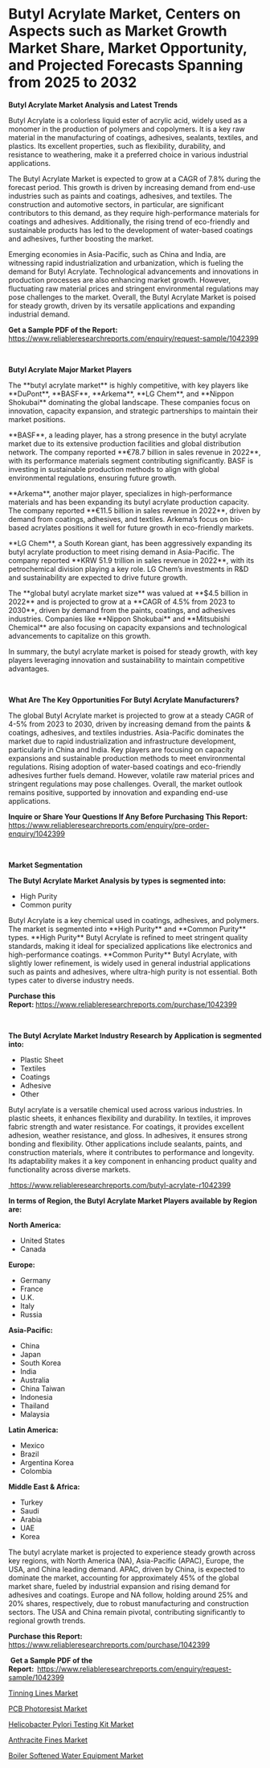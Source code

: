 <p><h1>Butyl Acrylate Market, Centers on Aspects such as Market Growth Market Share, Market Opportunity, and Projected Forecasts Spanning from 2025 to 2032</h1></p><p><strong>Butyl Acrylate Market Analysis and Latest Trends</strong></p>
<p><p>Butyl Acrylate is a colorless liquid ester of acrylic acid, widely used as a monomer in the production of polymers and copolymers. It is a key raw material in the manufacturing of coatings, adhesives, sealants, textiles, and plastics. Its excellent properties, such as flexibility, durability, and resistance to weathering, make it a preferred choice in various industrial applications.</p><p>The Butyl Acrylate Market is expected to grow at a CAGR of 7.8% during the forecast period. This growth is driven by increasing demand from end-use industries such as paints and coatings, adhesives, and textiles. The construction and automotive sectors, in particular, are significant contributors to this demand, as they require high-performance materials for coatings and adhesives. Additionally, the rising trend of eco-friendly and sustainable products has led to the development of water-based coatings and adhesives, further boosting the market.</p><p>Emerging economies in Asia-Pacific, such as China and India, are witnessing rapid industrialization and urbanization, which is fueling the demand for Butyl Acrylate. Technological advancements and innovations in production processes are also enhancing market growth. However, fluctuating raw material prices and stringent environmental regulations may pose challenges to the market. Overall, the Butyl Acrylate Market is poised for steady growth, driven by its versatile applications and expanding industrial demand.</p></p>
<p><strong>Get a Sample PDF of the Report:&nbsp;</strong> <a href="https://www.reliableresearchreports.com/enquiry/request-sample/1042399?utm_campaign=12&utm_medium=2&utm_source=Github&utm_content=ia&utm_term=26012025&utm_id=butyl-acrylate">https://www.reliableresearchreports.com/enquiry/request-sample/1042399</a></p>
<p>&nbsp;</p>
<p><strong>Butyl Acrylate Major Market Players</strong></p>
<p><p>The **butyl acrylate market** is highly competitive, with key players like **DuPont**, **BASF**, **Arkema**, **LG Chem**, and **Nippon Shokubai** dominating the global landscape. These companies focus on innovation, capacity expansion, and strategic partnerships to maintain their market positions.</p><p>**BASF**, a leading player, has a strong presence in the butyl acrylate market due to its extensive production facilities and global distribution network. The company reported **€78.7 billion in sales revenue in 2022**, with its performance materials segment contributing significantly. BASF is investing in sustainable production methods to align with global environmental regulations, ensuring future growth.</p><p>**Arkema**, another major player, specializes in high-performance materials and has been expanding its butyl acrylate production capacity. The company reported **€11.5 billion in sales revenue in 2022**, driven by demand from coatings, adhesives, and textiles. Arkema’s focus on bio-based acrylates positions it well for future growth in eco-friendly markets.</p><p>**LG Chem**, a South Korean giant, has been aggressively expanding its butyl acrylate production to meet rising demand in Asia-Pacific. The company reported **KRW 51.9 trillion in sales revenue in 2022**, with its petrochemical division playing a key role. LG Chem’s investments in R&D and sustainability are expected to drive future growth.</p><p>The **global butyl acrylate market size** was valued at **$4.5 billion in 2022** and is projected to grow at a **CAGR of 4.5% from 2023 to 2030**, driven by demand from the paints, coatings, and adhesives industries. Companies like **Nippon Shokubai** and **Mitsubishi Chemical** are also focusing on capacity expansions and technological advancements to capitalize on this growth.</p><p>In summary, the butyl acrylate market is poised for steady growth, with key players leveraging innovation and sustainability to maintain competitive advantages.</p></p>
<p>&nbsp;</p>
<p><strong>What Are The Key Opportunities For Butyl Acrylate Manufacturers?</strong></p>
<p><p>The global Butyl Acrylate market is projected to grow at a steady CAGR of 4-5% from 2023 to 2030, driven by increasing demand from the paints & coatings, adhesives, and textiles industries. Asia-Pacific dominates the market due to rapid industrialization and infrastructure development, particularly in China and India. Key players are focusing on capacity expansions and sustainable production methods to meet environmental regulations. Rising adoption of water-based coatings and eco-friendly adhesives further fuels demand. However, volatile raw material prices and stringent regulations may pose challenges. Overall, the market outlook remains positive, supported by innovation and expanding end-use applications.</p></p>
<p><strong>Inquire or Share Your Questions If Any Before Purchasing This Report:</strong> <a href="https://www.reliableresearchreports.com/enquiry/pre-order-enquiry/1042399?utm_campaign=12&utm_medium=2&utm_source=Github&utm_content=ia&utm_term=26012025&utm_id=butyl-acrylate">https://www.reliableresearchreports.com/enquiry/pre-order-enquiry/1042399</a></p>
<p>&nbsp;</p>
<p><strong>Market Segmentation</strong></p>
<p><strong>The Butyl Acrylate Market Analysis by types is segmented into:</strong></p>
<p><ul><li>High Purity</li><li>Common purity</li></ul></p>
<p><p>Butyl Acrylate is a key chemical used in coatings, adhesives, and polymers. The market is segmented into **High Purity** and **Common Purity** types. **High Purity** Butyl Acrylate is refined to meet stringent quality standards, making it ideal for specialized applications like electronics and high-performance coatings. **Common Purity** Butyl Acrylate, with slightly lower refinement, is widely used in general industrial applications such as paints and adhesives, where ultra-high purity is not essential. Both types cater to diverse industry needs.</p></p>
<p><strong>Purchase this Report:&nbsp;</strong><a href="https://www.reliableresearchreports.com/purchase/1042399?utm_campaign=12&utm_medium=2&utm_source=Github&utm_content=ia&utm_term=26012025&utm_id=butyl-acrylate">https://www.reliableresearchreports.com/purchase/1042399</a></p>
<p>&nbsp;</p>
<p><strong>The Butyl Acrylate Market Industry Research by Application is segmented into:</strong></p>
<p><ul><li>Plastic Sheet</li><li>Textiles</li><li>Coatings</li><li>Adhesive</li><li>Other</li></ul></p>
<p><p>Butyl acrylate is a versatile chemical used across various industries. In plastic sheets, it enhances flexibility and durability. In textiles, it improves fabric strength and water resistance. For coatings, it provides excellent adhesion, weather resistance, and gloss. In adhesives, it ensures strong bonding and flexibility. Other applications include sealants, paints, and construction materials, where it contributes to performance and longevity. Its adaptability makes it a key component in enhancing product quality and functionality across diverse markets.</p></p>
<p><a href="https://www.reliableresearchreports.com/butyl-acrylate-r1042399?utm_campaign=12&utm_medium=2&utm_source=Github&utm_content=ia&utm_term=26012025&utm_id=butyl-acrylate">&nbsp;https://www.reliableresearchreports.com/butyl-acrylate-r1042399</a></p>
<p><strong>In terms of Region, the Butyl Acrylate Market Players available by Region are:</strong></p>
<p>
    <p> <strong> North America: </strong>
        <ul>
            <li>United States</li>
            <li>Canada</li>
        </ul>
        </p> 
    <p> <strong> Europe: </strong>
        <ul>
            <li>Germany</li>
            <li>France</li>
            <li>U.K.</li>
            <li>Italy</li>
            <li>Russia</li>
        </ul>
        </p> 
    <p> <strong> Asia-Pacific: </strong>
        <ul>
            <li>China</li>
            <li>Japan</li>
            <li>South Korea</li>
            <li>India</li>
            <li>Australia</li>
            <li>China Taiwan</li>
            <li>Indonesia</li>
            <li>Thailand</li>
            <li>Malaysia</li>
        </ul>
        </p> 
    <p> <strong> Latin America: </strong>
        <ul>
            <li>Mexico</li>
            <li>Brazil</li>
            <li>Argentina Korea</li>
            <li>Colombia</li>
        </ul>
        </p> 
    <p> <strong> Middle East & Africa: </strong>
        <ul>
            <li>Turkey</li>
            <li>Saudi</li>
            <li>Arabia</li>
            <li>UAE</li>
            <li>Korea</li>
        </ul>
    </p>
    </p>
<p><p>The butyl acrylate market is projected to experience steady growth across key regions, with North America (NA), Asia-Pacific (APAC), Europe, the USA, and China leading demand. APAC, driven by China, is expected to dominate the market, accounting for approximately 45% of the global market share, fueled by industrial expansion and rising demand for adhesives and coatings. Europe and NA follow, holding around 25% and 20% shares, respectively, due to robust manufacturing and construction sectors. The USA and China remain pivotal, contributing significantly to regional growth trends.</p></p>
<p><strong>Purchase this Report: </strong><a href="https://www.reliableresearchreports.com/purchase/1042399?utm_campaign=12&utm_medium=2&utm_source=Github&utm_content=ia&utm_term=26012025&utm_id=butyl-acrylate">https://www.reliableresearchreports.com/purchase/1042399</a></p>
<p>&nbsp;<strong>Get a Sample PDF of the Report:&nbsp;&nbsp;</strong><a href="https://www.reliableresearchreports.com/enquiry/request-sample/1042399?utm_campaign=12&utm_medium=2&utm_source=Github&utm_content=ia&utm_term=26012025&utm_id=butyl-acrylate">https://www.reliableresearchreports.com/enquiry/request-sample/1042399</a></p>
<p><strong></strong></p>
<p><p><a href="https://www.linkedin.com/pulse/booming-tinning-lines-market-sector-analysis-growth-projections-rp0me?utm_campaign=12&utm_medium=2&utm_source=Github&utm_content=ia&utm_term=26012025&utm_id=butyl-acrylate">Tinning Lines Market</a></p><p><a href="https://github.com/millionkaryn68/Market-Research-Report-List-1/blob/main/pcb-photoresist-market.md?utm_campaign=12&utm_medium=2&utm_source=Github&utm_content=ia&utm_term=26012025&utm_id=butyl-acrylate">PCB Photoresist Market</a></p><p><a href="https://www.linkedin.com/pulse/helicobacter-pylori-testing-kit-market-report-mines-projected-riyrc?utm_campaign=12&utm_medium=2&utm_source=Github&utm_content=ia&utm_term=26012025&utm_id=butyl-acrylate">Helicobacter Pylori Testing Kit Market</a></p><p><a href="https://github.com/JubayerMia832/Market-Research-Report-List-1/blob/main/anthracite-fines-market.md?utm_campaign=12&utm_medium=2&utm_source=Github&utm_content=ia&utm_term=26012025&utm_id=butyl-acrylate">Anthracite Fines Market</a></p><p><a href="https://www.linkedin.com/pulse/emerging-trends-boiler-softened-water-equipment-market-detailed-8zenc?utm_campaign=12&utm_medium=2&utm_source=Github&utm_content=ia&utm_term=26012025&utm_id=butyl-acrylate">Boiler Softened Water Equipment Market</a></p></p>